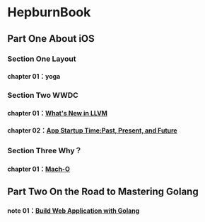 # HepburnBook

## Part One About iOS

### Section One Layout

#### chapter 01：yoga

### Section Two WWDC

#### chapter 01：[What's New in LLVM](https://github.com/Yangchengfeng/HepburnBook/blob/master/LLVM.md)
#### chapter 02：[App Startup Time:Past, Present, and Future](https://github.com/Yangchengfeng/HepburnBook/blob/master/AppStartupTimePastPresentAndFuture.md)

###  Section Three Why？

#### chapter 01：[Mach-O](https://github.com/Yangchengfeng/HepburnBook/blob/master/MachO.md)

## Part Two On the Road to Mastering Golang

#### note 01：[Build Web Application with Golang](https://github.com/Yangchengfeng/HepburnBook/blob/master/AfterReading%EF%BC%9ABuildWebApplicationWithGolang.md)



